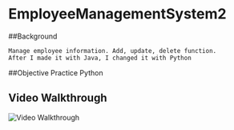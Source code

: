 # EmployeeManagementSystem2




##Background

    Manage employee information. Add, update, delete function.
    After I made it with Java, I changed it with Python

##Objective
    Practice Python



## Video Walkthrough 

<img src='http://i.imgur.com/2M77Q22.gif' title='Video Walkthrough' width='' alt='Video Walkthrough' />
